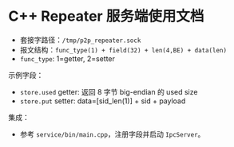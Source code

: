 # C++ Repeater 服务端使用文档

- 套接字路径：`/tmp/p2p_repeater.sock`
- 报文结构：`func_type(1) + field(32) + len(4,BE) + data(len)`
- `func_type`: 1=getter, 2=setter

示例字段：
- `store.used` getter: 返回 8 字节 big-endian 的 used size
- `store.put` setter: data=[sid_len(1)] + sid + payload

集成：
- 参考 `service/bin/main.cpp`，注册字段并启动 `IpcServer`。
